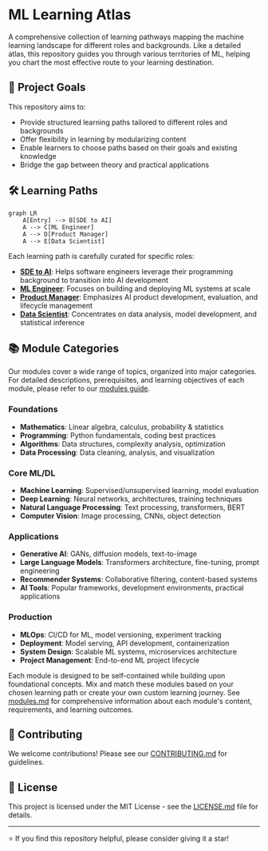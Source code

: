 # ML Learning Atlas

A comprehensive collection of learning pathways mapping the machine learning landscape for different roles and backgrounds. Like a detailed atlas, this repository guides you through various territories of ML, helping you chart the most effective route to your learning destination.

## 🎯 Project Goals

This repository aims to:
- Provide structured learning paths tailored to different roles and backgrounds
- Offer flexibility in learning by modularizing content
- Enable learners to choose paths based on their goals and existing knowledge
- Bridge the gap between theory and practical applications

## 🛠️ Learning Paths

~~~mermaid
graph LR
    A[Entry] --> B[SDE to AI]
    A --> C[ML Engineer]
    A --> D[Product Manager]
    A --> E[Data Scientist]
~~~

Each learning path is carefully curated for specific roles:
- **[SDE to AI](learning-paths/sde-to-ai.md)**: Helps software engineers leverage their programming background to transition into AI development
- **[ML Engineer](learning-paths/ai-developer.md)**: Focuses on building and deploying ML systems at scale
- **[Product Manager](learning-paths/product-manager.md)**: Emphasizes AI product development, evaluation, and lifecycle management
- **[Data Scientist](learning-paths/data-scientist.md)**: Concentrates on data analysis, model development, and statistical inference

## 📚 Module Categories

Our modules cover a wide range of topics, organized into major categories. For detailed descriptions, prerequisites, and learning objectives of each module, please refer to our [modules guide](modules/modules.md).

### Foundations
- **Mathematics**: Linear algebra, calculus, probability & statistics
- **Programming**: Python fundamentals, coding best practices
- **Algorithms**: Data structures, complexity analysis, optimization
- **Data Processing**: Data cleaning, analysis, and visualization

### Core ML/DL
- **Machine Learning**: Supervised/unsupervised learning, model evaluation
- **Deep Learning**: Neural networks, architectures, training techniques
- **Natural Language Processing**: Text processing, transformers, BERT
- **Computer Vision**: Image processing, CNNs, object detection

### Applications
- **Generative AI**: GANs, diffusion models, text-to-image
- **Large Language Models**: Transformers architecture, fine-tuning, prompt engineering
- **Recommender Systems**: Collaborative filtering, content-based systems
- **AI Tools**: Popular frameworks, development environments, practical applications

### Production
- **MLOps**: CI/CD for ML, model versioning, experiment tracking
- **Deployment**: Model serving, API development, containerization
- **System Design**: Scalable ML systems, microservices architecture
- **Project Management**: End-to-end ML project lifecycle

Each module is designed to be self-contained while building upon foundational concepts. Mix and match these modules based on your chosen learning path or create your own custom learning journey. See [modules.md](modules/modules.md) for comprehensive information about each module's content, requirements, and learning outcomes.


## 🤝 Contributing

We welcome contributions! Please see our [CONTRIBUTING.md](CONTRIBUTING.md) for guidelines.

## 📝 License

This project is licensed under the MIT License - see the [LICENSE.md](LICENSE.md) file for details.

---

⭐ If you find this repository helpful, please consider giving it a star!